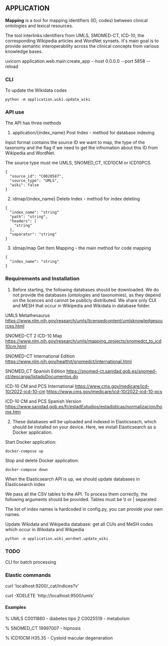 ## APPLICATION

**Mapping**  is a tool for mapping identifiers (ID, codes) between clinical ontologies and lexical resources.

The tool interlinks identifiers from UMLS, SMOMED-CT, ICD-10, the corresponding Wikipedia articles and WordNet synsets. It's main goal is to provide semantic interoperability across the clinical concepts from various knowledge bases. 


uvicorn application.web.main:create_app --host 0.0.0.0 --port 5858 --reload


### CLI 

To update the Wikidata codes

```shell script
python -m application.wiki.update_wiki
```

### API use 

The API has three methods

1) application/{index_name} Post Index - method for database indexing 

Input format contains the source ID we want to map, the type of the taxonomy and the flag if we need to get the infromation about this ID from Wikipedia and WordNet. 

The source type must me UMLS, SNOMED_CT, ICD10CM or ICD10PCS. 

```shell script
{
  "source_id": "C0020587",
  "source_type": "UMLS",
  "wiki": false
}
```

2) idmap/{index_name} Delete Index - method for index deleting 

```shell script
{
  "index_name": "string"
  "path": "string",
  "headers": [
    "string"
  ],
  "separator": "string"
}
```

3) idmap/map Get Item Mapping - the main method for code mapping

```shell script
{
  "index_name": "string"
}
```

### Requirements and Installation 

1. Before starting, the following databases should be downloaded. We do not provide the databases (ontologies and taxonomies), as they depend on the licences and cannot be publicly distributed. We share only CUI and MESH that occur in Wikipedia and Wikidata in database folder.  

UMLS Metathesaurus https://www.nlm.nih.gov/research/umls/licensedcontent/umlsknowledgesources.html

SNOMED-CT 2 ICD-10 Map https://www.nlm.nih.gov/research/umls/mapping_projects/snomedct_to_icd10cm.html

SNOMED-CT International Edition https://www.nlm.nih.gov/healthit/snomedct/international.html 

SNOMED_CT Spanish Edition https://snomed-ct.sanidad.gob.es/snomed-ct/descarga/listadoDocumentos.do

ICD-10 CM and PCS International https://www.cms.gov/medicare/icd-10/2022-icd-10-cm https://www.cms.gov/medicare/icd-10/2022-icd-10-pcs

ICD-10 CM and PCS Spanish Version https://www.sanidad.gob.es/fr/estadEstudios/estadisticas/normalizacion/home.htm

2. These databases will be uploaded and indexed in Elasticseach, which should be installed on your device. Here, we install Elasticsearch as a Docker application.  

Start Docker application:

```shell script
docker-compose up
```

Stop and delete Docker application: 

```shell script
docker-compose down
```

When the Elasticsearch API is up, we should update databases in Elasticsearch index 

We pass all the CSV tables to the API. To process them correctly, the following arguments should be provided. 
Tables must be \t or | separated 

The list of index names is hardcoded in config.py, you can provide your own names.

Update Wikidata and Wikipedia database: get all CUIs and MeSH codes which occur in Wikidata and Wikpedia  

```shell script
python -m application.wiki_wordnet.update_wiki
```


### TODO

CLI for batch processing

### Elastic commands 

curl 'localhost:9200/_cat/indices?v'

curl -XDELETE 'http://localhost:9500/umls'



#### Examples 


% UMLS
C0011860 - diabetes tipo 2
C0025519 - metabolsm 

% SNOMED_CT
19997007 - hipnosis

% ICD10CM
H35.35 - Cystoid macular degeneration
